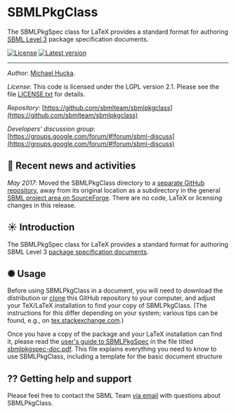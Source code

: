 SBMLPkgClass
============

The SBMLPkgSpec class for LaTeX provides a standard format for authoring
[SBML Level 3](http://sbml.org/Documents/Specifications) package specification documents.

[![License](http://img.shields.io/:license-LGPL-blue.svg)](https://www.gnu.org/licenses/old-licenses/lgpl-2.1.en.html)    [![Latest version](https://img.shields.io/badge/Latest_version-1.7-brightgreen.svg)](http://shields.io)

----
*Author*:      [Michael Hucka](http://www.cds.caltech.edu/~mhucka).

*License*:      This code is licensed under the LGPL version 2.1.  Please see the file [LICENSE.txt](https://raw.githubusercontent.com/sbmlteam/sbmlpkgclass/master/LICENSE.txt) for details.

*Repository*:   [https://github.com/sbmlteam/sbmlpkgclass](https://github.com/sbmlteam/sbmlpkgclass)

*Developers' discussion group*: [https://groups.google.com/forum/#!forum/sbml-discuss](https://groups.google.com/forum/#!forum/sbml-discuss)

🏁 Recent news and activities
------------------------------

_May 2017_: Moved the SBMLPkgClass directory to a [separate GitHub repository](https://github.com/sbmlteam/sbmlpkgspec), away from its original location as a subdirectory in the general [SBML project area on SourceForge](https://sourceforge.net/p/sbml/code/HEAD/tree/trunk/project/).  There are no code, LaTeX or licensing changes in this release.

☀ Introduction
-----------------------------

The SBMLPkgSpec class for LaTeX provides a standard format for authoring SBML Level 3 [package specification  documents](http://sbml.org/Documents/Specifications).

✺ Usage
------

Before using SBMLPkgClass in a document, you will need to download the distribution or [clone](https://help.github.com/articles/cloning-a-repository/) this GitHub repository to your computer, and adjust your TeX/LaTeX installation to find your copy of SBMLPkgClass.  (The instructions for this differ depending on your system; various tips can be found, e.g., on [tex.stackexchange.com](https://tex.stackexchange.com/questions/1137/where-do-i-place-my-own-sty-or-cls-files-to-make-them-available-to-all-my-te).)

Once you have a copy of the package and your LaTeX installation can find it, please read the [user's guide to SBMLPkgSpec](https://github.com/sbmlteam/sbmlpkgspec/blob/master/sbmlpkgspec-doc.pdf) in the file titled [sbmlpkgspec-doc.pdf](https://github.com/sbmlteam/sbmlpkgspec/blob/master/sbmlpkgspec-doc.pdf).  This file explains everything you need to know to use SBMLPkgClass, including a template for the basic document structure


⁇ Getting help and support
--------------------------

Please feel free to contact the SBML Team [via email](mailto:sbml-team@googlegroups.com) with questions about SBMLPkgClass.
